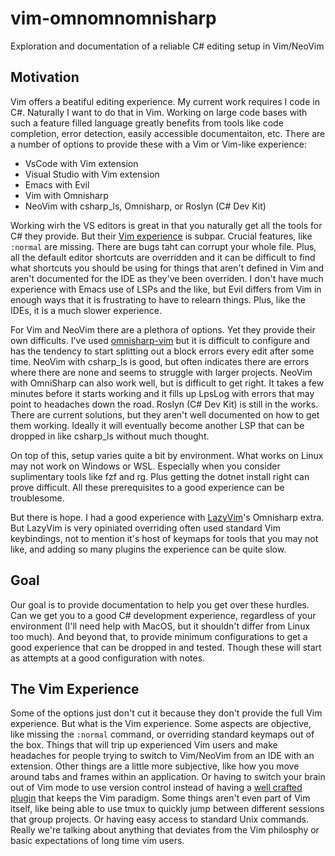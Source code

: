 # vim-omnomnomnisharp
Exploration and documentation of a reliable C# editing setup in Vim/NeoVim

## Motivation
Vim offers a beatiful editing experience. My current work requires I code in C#. Naturally I want to do that in Vim. Working on large code bases with such a feature filled language greatly benefits from tools like code completion, error detection, easily accessible documentaiton, etc. There are a number of options to provide these with a Vim or Vim-like experience:

* VsCode with Vim extension
* Visual Studio with Vim extension
* Emacs with Evil
* Vim with Omnisharp
* NeoVim with csharp_ls, Omnisharp, or Roslyn (C# Dev Kit)

Working wirh the VS editors is great in that you naturally get all the tools for C# they provide. But their [Vim experience](#the-vim-experience) is subpar. Crucial features, like `:normal` are missing. There are bugs taht can corrupt your whole file. Plus, all the default editor shortcuts are overridden and it can be difficult to find what shortcuts you should be using for things that aren't defined in Vim and aren't documented for the IDE as they've been overriden. I don't have much experience with Emacs use of LSPs and the like, but Evil differs from Vim in enough ways that it is frustrating to have to relearn things. Plus, like the IDEs, it is a much slower experience.

For Vim and NeoVim there are a plethora of options. Yet they provide their own difficults. I've used [omnisharp-vim](https://github.com/OmniSharp/Omnisharp-vim) but it is difficult to configure and has the tendency to start splitting out a block errors every edit after some time. NeoVim with csharp_ls is good, but often indicates there are errors where there are none and seems to struggle with larger projects. NeoVim with OmniSharp can also work well, but is difficult to get right. It takes a few minutes before it starts working and it fills up LpsLog with errors that may point to headaches down the road. Roslyn (C# Dev Kit) is still in the works. There are current solutions, but they aren't well documented on how to get them working. Ideally it will eventually become another LSP that can be dropped in like csharp_ls without much thought.

On top of this, setup varies quite a bit by environment. What works on Linux may not work on Windows or WSL. Especially when you consider suplimentary tools like fzf and rg. Plus getting the dotnet install right can prove difficult. All these prerequisites to a good experience can be troublesome.

But there is hope. I had a good experience with [LazyVim](https://github.com/LazyVim/LazyVim)'s Omnisharp extra. But LazyVim is very opiniated overriding often used standard Vim keybindings, not to mention it's host of keymaps for tools that you may not like, and adding so many plugins the experience can be quite slow.

## Goal
Our goal is to provide documentation to help you get over these hurdles. Can we get you to a good C# development experience, regardless of your environment (I'll need help with MacOS, but it shouldn't differ from Linux too much). And beyond that, to provide minimum configurations to get a good experience that can be dropped in and tested. Though these will start as attempts at a good configuration with notes.

## The Vim Experience
Some of the options just don't cut it because they don't provide the full Vim experience. But what is the Vim experience. Some aspects are objective, like missing the `:normal` command, or overriding standard keymaps out of the box. Things that will trip up experienced Vim users and make headaches for people trying to switch to Vim/NeoVim from an IDE with an extension. Other things are a little more subjective, like how you move around tabs and frames within an application. Or having to switch your brain out of Vim mode to use version control instead of having a [well crafted plugin](https://github.com/tpope/vim-fugitive) that keeps the Vim paradigm. Some things aren't even part of Vim itself, like being able to use tmux to quickly jump between different sessions that group projects. Or having easy access to standard Unix commands. Really we're talking about anything that deviates from the Vim philosphy or basic expectations of long time vim users.

